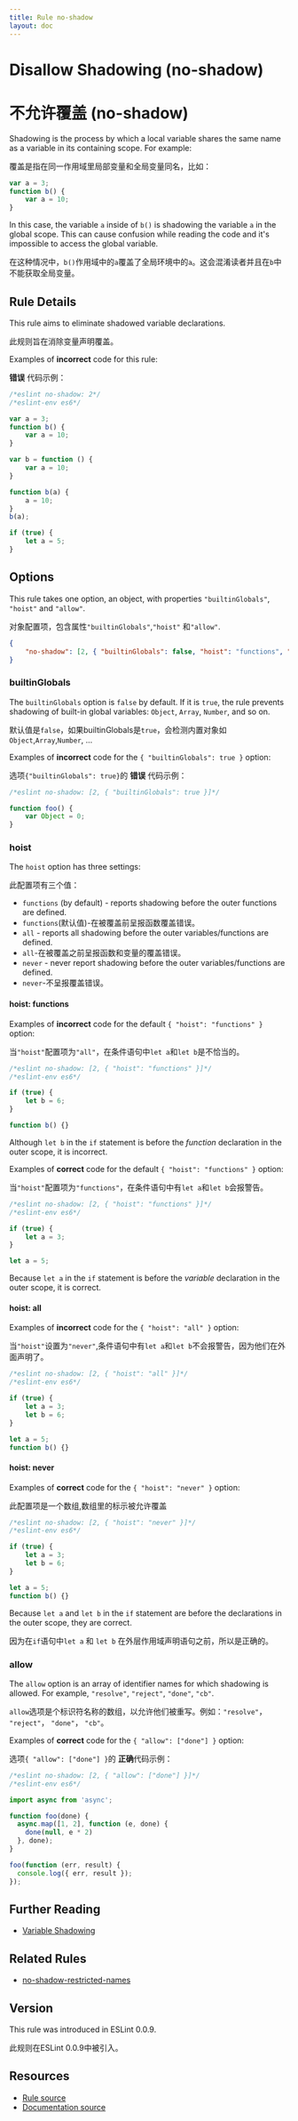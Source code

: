 ```yaml
---
title: Rule no-shadow
layout: doc
---
```

<!-- Note: No pull requests accepted for this file. See README.md in the root directory for details. -->

# Disallow Shadowing (no-shadow)

# 不允许覆盖 (no-shadow)

Shadowing is the process by which a local variable shares the same name as a variable in its containing scope. For example:

覆盖是指在同一作用域里局部变量和全局变量同名，比如：

```js
var a = 3;
function b() {
    var a = 10;
}
```

In this case, the variable `a` inside of `b()` is shadowing the variable `a` in the global scope. This can cause confusion while reading the code and it's impossible to access the global variable.

在这种情况中，`b()`作用域中的`a`覆盖了全局环境中的`a`。这会混淆读者并且在`b`中不能获取全局变量。

## Rule Details

This rule aims to eliminate shadowed variable declarations.

此规则旨在消除变量声明覆盖。

Examples of **incorrect** code for this rule:

**错误** 代码示例：

```js
/*eslint no-shadow: 2*/
/*eslint-env es6*/

var a = 3;
function b() {
    var a = 10;
}

var b = function () {
    var a = 10;
}

function b(a) {
    a = 10;
}
b(a);

if (true) {
    let a = 5;
}
```

## Options

This rule takes one option, an object, with properties `"builtinGlobals"`, `"hoist"` and `"allow"`.

对象配置项，包含属性`"builtinGlobals"`,`"hoist"` 和`"allow"`.

```json
{
    "no-shadow": [2, { "builtinGlobals": false, "hoist": "functions", "allow": [] }]
}
```

### builtinGlobals

The `builtinGlobals` option is `false` by default.
If it is `true`, the rule prevents shadowing of built-in global variables: `Object`, `Array`, `Number`, and so on.

默认值是`false`，如果builtinGlobals是`true`，会检测内置对象如`Object`,`Array`,`Number`, ...

Examples of **incorrect** code for the `{ "builtinGlobals": true }` option:

选项`{"builtinGlobals": true}`的 **错误** 代码示例：

```js
/*eslint no-shadow: [2, { "builtinGlobals": true }]*/

function foo() {
    var Object = 0;
}
```

### hoist

The `hoist` option has three settings:

此配置项有三个值：

* `functions` (by default) - reports shadowing before the outer functions are defined.
* `functions`(默认值)-在被覆盖前呈报函数覆盖错误。
* `all` - reports all shadowing before the outer variables/functions are defined.
* `all`-在被覆盖之前呈报函数和变量的覆盖错误。
* `never` - never report shadowing before the outer variables/functions are defined.
* `never`-不呈报覆盖错误。


#### hoist: functions

Examples of **incorrect** code for the default `{ "hoist": "functions" }` option:

当`"hoist"`配置项为`"all"`，在条件语句中`let a`和`let b`是不恰当的。

```js
/*eslint no-shadow: [2, { "hoist": "functions" }]*/
/*eslint-env es6*/

if (true) {
    let b = 6;
}

function b() {}
```

Although `let b` in the `if` statement is before the *function* declaration in the outer scope, it is incorrect.

Examples of **correct** code for the default `{ "hoist": "functions" }` option:

当`"hoist"`配置项为`"functions"`，在条件语句中有`let a`和`let b`会报警告。


```js
/*eslint no-shadow: [2, { "hoist": "functions" }]*/
/*eslint-env es6*/

if (true) {
    let a = 3;
}

let a = 5;
```

Because `let a` in the `if` statement is before the *variable* declaration in the outer scope, it is correct.

#### hoist: all

Examples of **incorrect** code for the `{ "hoist": "all" }` option:

当`"hoist"`设置为`"never"`,条件语句中有`let a`和`let b`不会报警告，因为他们在外面声明了。

```js
/*eslint no-shadow: [2, { "hoist": "all" }]*/
/*eslint-env es6*/

if (true) {
    let a = 3;
    let b = 6;
}

let a = 5;
function b() {}
```

#### hoist: never

Examples of **correct** code for the `{ "hoist": "never" }` option:

此配置项是一个数组,数组里的标示被允许覆盖

```js
/*eslint no-shadow: [2, { "hoist": "never" }]*/
/*eslint-env es6*/

if (true) {
    let a = 3;
    let b = 6;
}

let a = 5;
function b() {}
```

Because `let a` and `let b` in the `if` statement are before the declarations in the outer scope, they are correct.

因为在`if`语句中`let a` 和 `let b` 在外层作用域声明语句之前，所以是正确的。


### allow

The `allow` option is an array of identifier names for which shadowing is allowed. For example, `"resolve"`, `"reject"`, `"done"`, `"cb"`.

`allow`选项是个标识符名称的数组，以允许他们被重写。例如：`"resolve"`， `"reject"`， `"done"`， `"cb"`。

Examples of **correct** code for the `{ "allow": ["done"] }` option:

选项`{ "allow": ["done"] }`的 **正确**代码示例：

```js
/*eslint no-shadow: [2, { "allow": ["done"] }]*/
/*eslint-env es6*/

import async from 'async';

function foo(done) {
  async.map([1, 2], function (e, done) {
    done(null, e * 2)
  }, done);
}

foo(function (err, result) {
  console.log({ err, result });
});
```

## Further Reading

* [Variable Shadowing](http://en.wikipedia.org/wiki/Variable_shadowing)

## Related Rules

* [no-shadow-restricted-names](no-shadow-restricted-names)

## Version

This rule was introduced in ESLint 0.0.9.

此规则在ESLint 0.0.9中被引入。

## Resources

* [Rule source](https://github.com/eslint/eslint/tree/master/lib/rules/no-shadow.js)
* [Documentation source](https://github.com/eslint/eslint/tree/master/docs/rules/no-shadow.md)
